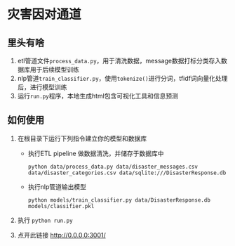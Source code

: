 # 灾害因对通道
## 里头有啥
1. etl管道文件`process_data.py`，用于清洗数据，message数据打标分类存入数据库用于后续模型训练
2. nlp管道`train_classifier.py`，使用`tokenize()`进行分词，tfidf词向量化处理后，进行模型训练
3. 运行`run.py`程序，本地生成html包含可视化工具和信息预测
## 如何使用
1. 在根目录下运行下列指令建立你的模型和数据库
    - 执行ETL pipeline 做数据清洗，并储存于数据库中
    
        `python data/process_data.py data/disaster_messages.csv data/disaster_categories.csv data/sqlite:///DisasterResponse.db`
    - 执行nlp管道输出模型
    
        `python models/train_classifier.py data/DisasterResponse.db models/classifier.pkl`

2. 执行
    `python run.py`

3. 点开此链接 http://0.0.0.0:3001/

